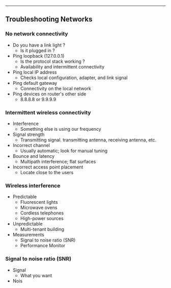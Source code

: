 
---

## Troubleshooting Networks

### No network connectivity
- Do you have a link light ?
	- Is it plugged in ?
- Ping loopback (127.0.0.1)
	- Is the protocol stack working ?
	- Availability and intermittent connectivity
- Ping local IP address
	- Checks local configuration, adapter, and link signal
- Ping default gateway
	- Connectivity on the local network
- Ping devices on router's other side
	- 8.8.8.8 or 9.9.9.9

### Intermittent wireless connectivity
- Interference
	- Something else is using our frequency 
- Signal strength
	- Transmitting signal. transmitting antenna, receiving antenna, etc.
- Incorrect channel
	- Usually automatic; look for manual tuning
- Bounce and latency
	- Multipath interference; flat surfaces
- Incorrect access point placement
	- Locate close to the users

### Wireless interference
- Predictable
	- Fluorescent lights
	- Microwave ovens
	- Cordless telephones
	- High-power sources
- Unpredictable
	- Multi-tenant building
- Measurements
	- Signal to noise ratio (SNR)
	- Performance Monitor

### Signal to noise ratio (SNR)
- Signal
	- What you want
- Nois